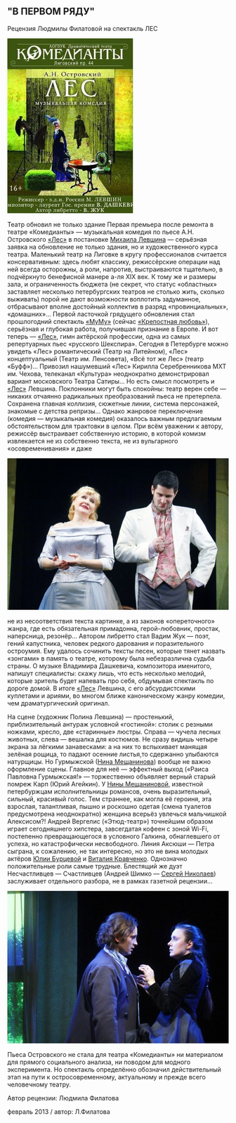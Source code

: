## "В ПЕРВОМ РЯДУ"
Рецензия Людмилы Филатовой на спектакль ЛЕС

[
![](../../performance/les/poster.jpg)
][0]

Театр обновил не только здание Первая премьера после ремонта в театре «Комедианты» — музыкальная комедия по пьесе А.Н. Островского [«Лес»][0] в постановке [Михаила Левшина][1] — серьёзная заявка на обновление не только здания, но и художественного курса театра. Маленький театр на Лиговке в кругу профессионалов считается консервативным: здесь любят классику, режиссёрские операции над ней всегда осторожны, а роли, напротив, выстраиваются тщательно, в подчёркнуто бенефисной манере а-ля ХIX век. К тому же и размеры зала, и ограниченность бюджета (не секрет, что статус «областных» заставляет несколько петербургских театров не столько жить, сколько выживать) порой не дают возможности воплотить задуманное, отбрасывают вполне достойный коллектив в разряд «провинциальных», «домашних»... Первой ласточкой грядущего обновления стал прошлогодний спектакль [«МуМу»][2] (сейчас [«Крепостная любовь»][2]), серьёзная и глубокая работа, получившая признание в Европе. И вот теперь — [«Лес»][0], гимн актёрской профессии, одна из самых репертуарных пьес «русского Шекспира». Сегодня в Петербурге можно увидеть «Лес» романтический (Театр на Литейном), «Лес» концептуальный (Театр им. Ленсовета), «Всё тот же Лес» (театр «Буфф»)... Привозил нашумевший «Лес» Кирилла Серебренникова МХТ им. Чехова, телеканал «Культура» неоднократно демонстрировал вариант московского Театра Сатиры... Но есть смысл посмотреть и [«Лес»][0] Левшина. Поклонники могут быть спокойны: театр верен себе — никаких отчаянно радикальных преобразований пьеса не претерпела. Сохранена главная коллизия, сюжетные линии, система персонажей, знакомые с детства репризы... Однако жанровое переключение (комедия — музыкальная комедия) оказалось важным предлагаемым обстоятельством для трактовки в целом. При всём уважении к автору, режиссёр выстраивает собственную историю, в которой комизм извлекается не из собственно текста, не из вульгарного «осовременивания» и даже

![](../vodevil-xxi-veka/image-01.jpg)

не из несоответствия текста картинке, а из законов «опереточного» жанра, где есть обязательная примадонна, герой-любовник, простак, наперсница, резонёр... Автором либретто стал Вадим Жук — поэт, гений капустника, человек редкого дарования и поразительного остроумия. Ему удалось сочинить тексты песен, которые тянет назвать «зонгами» в память о театре, которому была небезразлична судьба страны. О музыке Владимира Дашкевича, композитора именитого, напишут специалисты: скажу лишь, что есть несколько мелодий, которые зритель будет напевать про себя, обдумывая спектакль по дороге домой. В итоге [«Лес»][0] Левшина, с его абсурдистскими куплетами и ариями, во многом ближе каноническому жанру комедии, чем драматургический оригинал.

На сцене (художник Полина Левшина) — простенький, приблизительный антураж условной «гостиной»: столик с резными ножками, кресло, две «старинные» люстры. Справа — чучела лесных животных, слева — вешалка для костюмов. Не сразу видишь четыре экрана за лёгкими занавесками: а на них то вспыхивает манящая зелёная рощица, то падают осенние листья,то сдержанно улыбаются натурщицы. Но Гурмыжской ([Нина Мещанинова][3]) вообще не важно оформление сцены. Главное для неё — эффектный выход («Раиса Павловна Гурмыжская!» — торжественно объявляет верный старый помреж Карп (Юрий Агейкин). У [Нины Мещаниновой][3], известной петербуржцам исполнительницы романсов, очень выразительный, сильный, красивый голос. Тем страннее, как могла её героиня, эта взрослая, талантливая, пышно и роскошно одетая (смена туалетов предусмотрена неоднократно) женщина всерьёз увлечься мальчишкой Алексисом?! Андрей Вергелис («Этюд-театр») точнейшим образом играет сегодняшнего хипстера, завсегдатая кофеен с зоной Wi-Fi, постепенно превращающегося в условного Галкина, обнаглевшего от успеха, но катастрофически несвободного. Линия Аксюши — Петра сыграна, к сожалению, не так интересно, но это не вина молодых актёров [Юлии Бурцевой][4] и [Виталия Кравченко][5]. Однозначно положительные роли самые трудные. Блестящий же дуэт Несчастливцев — Счастливцев (Андрей Шимко — [Сергей Николаев][6]) заслуживает отдельного разбора, не в рамках газетной рецензии...

![](../pyotr-i-aksinya/image-01.jpg)

Пьеса Островского не стала для театра «Комедианты» ни материалом для прямого социального анализа, ни поводом для модного эксперимента. Но спектакль определённо обозначил действительный этап на пути к остросовременному, актуальному и прежде всего человечному театру.

Автор рецензии: Людмила Филатова

февраль 2013 / автор: Л.Филатова

[0]: ../../performance/les "Лес"
[1]: ../../person/mikhail-levshin "Михаил Левшин"
[2]: ../../performance/krepostnaya-lyubov-mumu "Крепостная любовь (Муму)"
[3]: ../../person/nina-meschaninova "Нина Мещанинова"
[4]: ../../person/yuliya-burtseva "Юлия Бурцева"
[5]: ../../person/vitalii-kravchenko "Виталий Кравченко"
[6]: ../../person/sergei-nikolaev "Сергей Николаев"